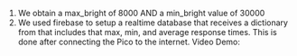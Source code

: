1. We obtain a max_bright of 8000 AND a min_bright value of 30000
3. We used firebase to setup a realtime database that receives a dictionary from that includes that max, min, and average response times. This is done after connecting the Pico to the internet.
   Video Demo: 
